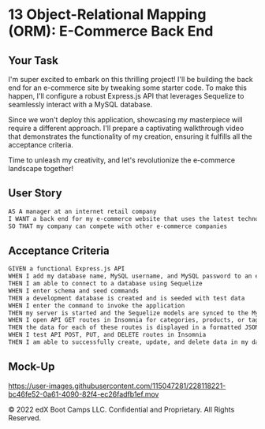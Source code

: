 # 13 Object-Relational Mapping (ORM): E-Commerce Back End

## Your Task

I'm super excited to embark on this thrilling project! I'll be building the back end for an e-commerce site by tweaking some starter code. To make this happen, I'll configure a robust Express.js API that leverages Sequelize to seamlessly interact with a MySQL database.

Since we won't deploy this application, showcasing my masterpiece will require a different approach. I'll prepare a captivating walkthrough video that demonstrates the functionality of my creation, ensuring it fulfills all the acceptance criteria.

Time to unleash my creativity, and let's revolutionize the e-commerce landscape together! 

## User Story

```md
AS A manager at an internet retail company
I WANT a back end for my e-commerce website that uses the latest technologies
SO THAT my company can compete with other e-commerce companies
```

## Acceptance Criteria

```md
GIVEN a functional Express.js API
WHEN I add my database name, MySQL username, and MySQL password to an environment variable file
THEN I am able to connect to a database using Sequelize
WHEN I enter schema and seed commands
THEN a development database is created and is seeded with test data
WHEN I enter the command to invoke the application
THEN my server is started and the Sequelize models are synced to the MySQL database
WHEN I open API GET routes in Insomnia for categories, products, or tags
THEN the data for each of these routes is displayed in a formatted JSON
WHEN I test API POST, PUT, and DELETE routes in Insomnia
THEN I am able to successfully create, update, and delete data in my database
```

## Mock-Up



https://user-images.githubusercontent.com/115047281/228118221-bc46fe52-0a61-4090-82f4-ec26fadfb1ef.mov



© 2022 edX Boot Camps LLC. Confidential and Proprietary. All Rights Reserved.
